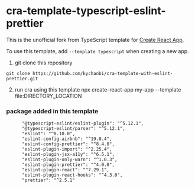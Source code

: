 # cra-template-typescript-eslint-prettier

This is the unofficial fork from TypeScript template for [Create React App](https://github.com/facebook/create-react-app).

To use this template, add `--template typescript` when creating a new app.

1. git clone this repository

```
git clone https://github.com/kychanbi/cra-template-with-eslint-prettier.git
```

2. run cra using this template
npx create-react-app my-app --template file:DIRECTORY_LOCATION


### package added in this template

```
      "@typescript-eslint/eslint-plugin": "^5.12.1",
      "@typescript-eslint/parser": "^5.12.1",
      "eslint": "^8.10.0",
      "eslint-config-airbnb": "^19.0.4",
      "eslint-config-prettier": "^8.4.0",
      "eslint-plugin-import": "^2.25.4",
      "eslint-plugin-jsx-a11y": "^6.5.1",
      "eslint-plugin-only-warn": "^1.0.3",
      "eslint-plugin-prettier": "^4.0.0",
      "eslint-plugin-react": "^7.29.1",
      "eslint-plugin-react-hooks": "^4.3.0",
      "prettier": "^2.5.1"
```